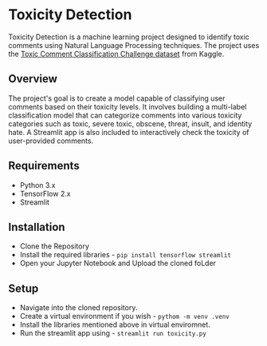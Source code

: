 # Toxicity Detection

Toxicity Detection is a machine learning project designed to identify toxic comments using Natural Language Processing techniques. The project uses the [Toxic Comment Classification Challenge dataset](https://www.kaggle.com/competitions/jigsaw-toxic-comment-classification-challenge) from Kaggle.

## Overview

The project's goal is to create a model capable of classifying user comments based on their toxicity levels. It involves building a multi-label classification model that can categorize comments into various toxicity categories such as toxic, severe toxic, obscene, threat, insult, and identity hate. A Streamlit app is also included to interactively check the toxicity of user-provided comments.

## Requirements

- Python 3.x
- TensorFlow 2.x
- Streamlit

## Installation

* Clone the Repository
* Install the required libraries - `pip install tensorflow streamlit`
* Open your Jupyter Notebook and Upload the cloned foLder

## Setup

* Navigate into the cloned repository.
* Create a virtual environment if you wish - `pythom -m venv .venv`
* Install the libraries mentioned above in virtual enviromnet.
* Run the streamlit app using - `streamlit run toxicity.py`
